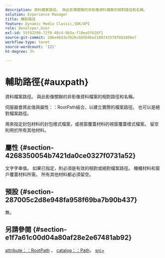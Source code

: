 ```yaml
---
description: 資料檔案路徑。 與此影像關聯的非影像資料檔案的相對路徑和名稱。
solution: Experience Manager
title: 輔助路徑
feature: Dynamic Media Classic,SDK/API
role: Developer,User
exl-id: 55f82596-72f0-48c4-9b3a-f10ea5f610f1
source-git-commit: 206e4643e3926cb85b4be2189743578f88180be7
workflow-type: tm+mt
source-wordcount: '121'
ht-degree: 3%

---
```


# 輔助路徑{#auxpath}

資料檔案路徑。 與此影像關聯的非影像資料檔案的相對路徑和名稱。

伺服器會將此值與屬性：：RootPath結合，以建立實際的檔案路徑。 也可以是絕對檔案路徑。

用來指定封包材料的封包樣式檔案，或視窗覆蓋材料的視窗覆蓋樣式檔案。 留空則用於所有其他材料。

## 屬性 {#section-4268350054b7421da0ce0327f0731a52}

文字字串值。 如果已指定，則必須是有效的相對或絕對檔案路徑。 機櫃材料和窗戶覆蓋材料所需。 所有其他材料都必須留空。

## 預設 {#section-287005c2d8e948fa958f69ba7b90b437}

無。

## 另請參閱 {#section-e1f7a61c00d04a80af28e2e67481ab92}

[attribute：：RootPath](../../../../../ir-api/material-cat/image-rendering-api-ref/c-ir-material-catalog/c-ir-attributes-reference/r-ir-rootpath.md#reference-a4d7c96b62e14fcbad1740c702f160f3) ， [catalog：：Path](../../../../../ir-api/material-cat/image-rendering-api-ref/c-ir-material-catalog/c-ir-material-data-reference/r-ir-path.md#reference-59ebb624250a4965ad1737578a2ab590)， [src=](../../../../../ir-api/http-protocol/image-rendering-api-ref/c-ir-http-protocol-ref/c-ir-http-protocol-command-reference/r-ir-src.md#reference-62c98abad22149d68d405ed6aaff8272)
